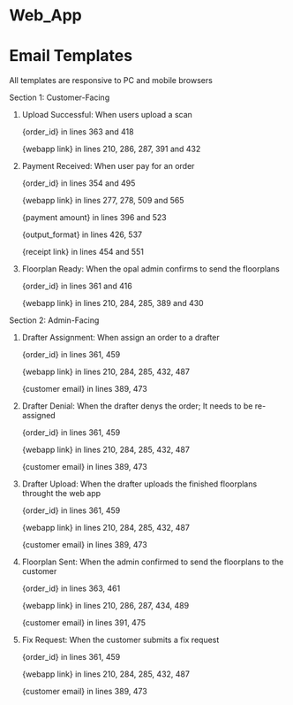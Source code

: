 # Web_App
# Email Templates
All templates are responsive to PC and mobile browsers

Section 1: Customer-Facing

1. Upload Successful: When users upload a scan
   
   {order_id} in lines 363 and 418
   
   {webapp link} in lines 210, 286, 287, 391 and 432

2. Payment Received: When user pay for an order
   
   {order_id} in lines 354 and 495
   
   {webapp link} in lines 277, 278, 509 and 565 
   
   {payment amount} in lines 396 and 523
   
   {output_format} in lines 426, 537
   
   {receipt link} in lines 454 and 551

3. Floorplan Ready: When the opal admin confirms to send the floorplans
   
   {order_id} in lines 361 and 416
   
   {webapp link} in lines 210, 284, 285, 389 and 430 
   
   
   
Section 2: Admin-Facing

1. Drafter Assignment: When assign an order to a drafter

   {order_id} in lines 361, 459
   
   {webapp link} in lines 210, 284, 285, 432, 487
   
   {customer email} in lines 389, 473
   
2. Drafter Denial: When the drafter denys the order; It needs to be re-assigned

   {order_id} in lines 361, 459
   
   {webapp link} in lines 210, 284, 285, 432, 487
   
   {customer email} in lines 389, 473
   
3. Drafter Upload: When the drafter uploads the finished floorplans throught the web app

   {order_id} in lines 361, 459
   
   {webapp link} in lines 210, 284, 285, 432, 487
   
   {customer email} in lines 389, 473
   
4. Floorplan Sent: When the admin confirmed to send the floorplans to the customer

   {order_id} in lines 363, 461
   
   {webapp link} in lines 210, 286, 287, 434, 489
   
   {customer email} in lines 391, 475
   
5. Fix Request: When the customer submits a fix request

   {order_id} in lines 361, 459
   
   {webapp link} in lines 210, 284, 285, 432, 487
   
   {customer email} in lines 389, 473
   

